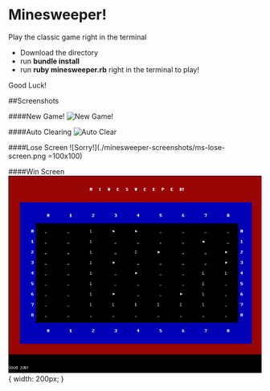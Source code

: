 # Minesweeper!
Play the classic game right in the terminal

+ Download the directory 
+ run **bundle install**
+ run **ruby minesweeper.rb** right in the terminal to play!

Good Luck!

##Screenshots

####New Game!
![New Game!](https://github.com/kswang2400/minesweeper/blob/master/minesweeper-screenshots/mw-new-game.png)

####Auto Clearing 
![Auto Clear](https://github.com/kswang2400/minesweeper/blob/master/minesweeper-screenshots/ms-auto-clear.png)

####Lose Screen
![Sorry!](./minesweeper-screenshots/ms-lose-screen.png =100x100)

####Win Screen
![Congrats!](./minesweeper-screenshots/ms-win-screen.png) { width: 200px; }